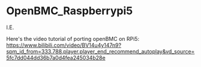 # OpenBMC_Raspberrypi5








I.E.

Here's the video tutorial of porting openBMC on RPi5: https://www.bilibili.com/video/BV14u4y147n9?spm_id_from=333.788.player.player_end_recommend_autoplay&vd_source=5fc7dd044dd36b7a0d4fea245034b28e
